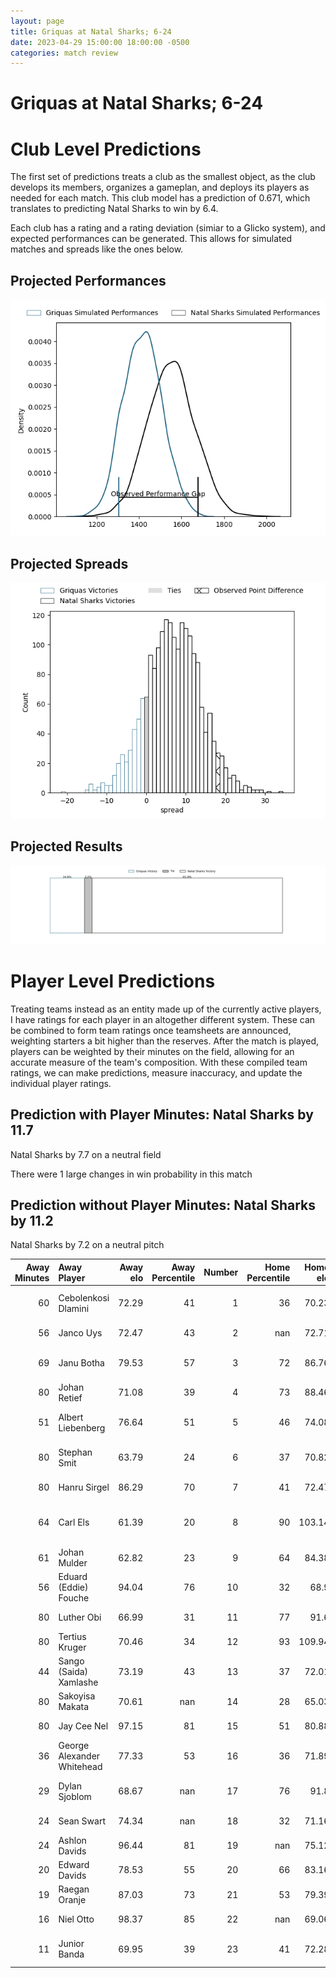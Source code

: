 ```yaml
---  
layout: page  
title: Griquas at Natal Sharks; 6-24  
date: 2023-04-29 15:00:00 18:00:00 -0500  
categories: match review  
---
```

# Griquas at Natal Sharks; 6-24

# Club Level Predictions


The first set of predictions treats a club as the smallest object, as the club develops its members, organizes a gameplan, and deploys its players as needed for each match. This club model has a prediction of 0.671, which translates to predicting Natal Sharks to win by 6.4.

Each club has a rating and a rating deviation (simiar to a Glicko system), and expected performances can be generated. This allows for simulated matches and spreads like the ones below.
## Projected Performances


![Projected Performances](plots/performances_2023-04-29-NatalSharks-Griquas.png)
## Projected Spreads


![Projected Spreads](plots/spreads_2023-04-29-NatalSharks-Griquas.png)
## Projected Results


![Projected Results](plots/resultbar_2023-04-29-NatalSharks-Griquas.png)
# Player Level Predictions


Treating teams instead as an entity made up of the currently active players, I have ratings for each player in an altogether different system. These can be combined to form team ratings once teamsheets are announced, weighting starters a bit higher than the reserves. After the match is played, players can be weighted by their minutes on the field, allowing for an accurate measure of the team's composition. With these compiled team ratings, we can make predictions, measure inaccuracy, and update the individual player ratings.
## Prediction with Player Minutes: Natal Sharks by 11.7


Natal Sharks by 7.7 on a neutral field

There were 1 large changes in win probability in this match
## Prediction without Player Minutes: Natal Sharks by 11.2


Natal Sharks by 7.2 on a neutral pitch



|   Away Minutes | Away Player                |   Away elo |   Away Percentile |   Number |   Home Percentile |   Home elo | Home Player                   |   Home Minutes |
|---------------:|:---------------------------|-----------:|------------------:|---------:|------------------:|-----------:|:------------------------------|---------------:|
|             60 | Cebolenkosi Dlamini        |      72.29 |                41 |        1 |                36 |      70.23 | Khwezi Jongamazizi Mona       |             65 |
|             56 | Janco Uys                  |      72.47 |                43 |        2 |               nan |      72.71 | Kerron van Vuuren             |             56 |
|             69 | Janu Botha                 |      79.53 |                57 |        3 |                72 |      86.76 | Khuthuzani Kingdom Mchunu     |             56 |
|             80 | Johan Retief               |      71.08 |                39 |        4 |                73 |      88.46 | Ockie Barnard                 |             60 |
|             51 | Albert Liebenberg          |      76.64 |                51 |        5 |                46 |      74.08 | Daniel Pieter (Reniel) Hugo   |             80 |
|             80 | Stephan Smit               |      63.79 |                24 |        6 |                37 |      70.82 | Tinotenda Blithe Mavesere     |             80 |
|             80 | Hanru Sirgel               |      86.29 |                70 |        7 |                41 |      72.47 | Thembelani Bholi              |             69 |
|             64 | Carl Els                   |      61.39 |                20 |        8 |                90 |     103.14 | Hendrik Petrus (Henco) Venter |             80 |
|             61 | Johan Mulder               |      62.82 |                23 |        9 |                64 |      84.38 | Bradley Davids                |             61 |
|             56 | Eduard (Eddie) Fouche      |      94.04 |                76 |       10 |                32 |      68.9  | Lionel Cronje                 |             80 |
|             80 | Luther Obi                 |      66.99 |                31 |       11 |                77 |      91.6  | Marnus Potgieter              |             78 |
|             80 | Tertius Kruger             |      70.46 |                34 |       12 |                93 |     109.94 | Alwayno Visagie               |             80 |
|             44 | Sango (Saida) Xamlashe     |      73.19 |                43 |       13 |                37 |      72.01 | Josh Jonas                    |             47 |
|             80 | Sakoyisa Makata            |      70.61 |               nan |       14 |                28 |      65.03 | Yaw Osei Penxe                |             80 |
|             80 | Jay Cee Nel                |      97.15 |                81 |       15 |                51 |      80.88 | Thaakir Abrahams              |             80 |
|             36 | George Alexander Whitehead |      77.33 |                53 |       16 |                36 |      71.89 | Murray Koster                 |             33 |
|             29 | Dylan Sjoblom              |      68.67 |               nan |       17 |                76 |      91.8  | Daniel Viljoen Jooste         |             24 |
|             24 | Sean Swart                 |      74.34 |               nan |       18 |                32 |      71.16 | Hanro Jacobs                  |             24 |
|             24 | Ashlon Davids              |      96.44 |                81 |       19 |               nan |      75.12 | Marco De Witt                 |             20 |
|             20 | Edward Davids              |      78.53 |                55 |       20 |                66 |      83.16 | Tiaan Fourie                  |             19 |
|             19 | Raegan Oranje              |      87.03 |                73 |       21 |                53 |      79.39 | Dian Bleuler                  |             15 |
|             16 | Niel Otto                  |      98.37 |                85 |       22 |               nan |      69.06 | Damon Royle                   |             11 |
|             11 | Junior Banda               |      69.95 |                39 |       23 |                41 |      72.28 | Frederik Johannes Zeilinga    |              2 |

